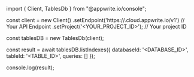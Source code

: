 import { Client, TablesDb } from "@appwrite.io/console";

const client = new Client()
    .setEndpoint('https://<REGION>.cloud.appwrite.io/v1') // Your API Endpoint
    .setProject('<YOUR_PROJECT_ID>'); // Your project ID

const tablesDB = new TablesDb(client);

const result = await tablesDB.listIndexes({
    databaseId: '<DATABASE_ID>',
    tableId: '<TABLE_ID>',
    queries: []
});

console.log(result);
